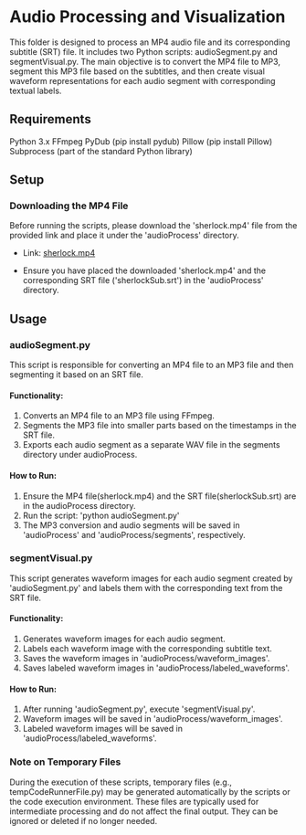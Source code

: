 # Audio Processing and Visualization

This folder is designed to process an MP4 audio file and its corresponding subtitle (SRT) file. It includes two Python scripts: audioSegment.py and segmentVisual.py. The main objective is to convert the MP4 file to MP3, segment this MP3 file based on the subtitles, and then create visual waveform representations for each audio segment with corresponding textual labels.

## Requirements

Python 3.x
FFmpeg
PyDub (pip install pydub)
Pillow (pip install Pillow)
Subprocess (part of the standard Python library)

## Setup

### Downloading the MP4 File

Before running the scripts, please download the 'sherlock.mp4' file from the provided link and place it under the 'audioProcess' directory.

- Link: [sherlock.mp4](https://buckeyemailosu-my.sharepoint.com/:v:/g/personal/zhang_11896_buckeyemail_osu_edu/Ea_gW1flN9RJjQR0szNV0NEBG9b5AZGQ6734ZCTqejXPnA?nav=eyJyZWZlcnJhbEluZm8iOnsicmVmZXJyYWxBcHAiOiJPbmVEcml2ZUZvckJ1c2luZXNzIiwicmVmZXJyYWxBcHBQbGF0Zm9ybSI6IldlYiIsInJlZmVycmFsTW9kZSI6InZpZXciLCJyZWZlcnJhbFZpZXciOiJNeUZpbGVzTGlua0RpcmVjdCJ9fQ&e=w8wkIg)

- Ensure you have placed the downloaded 'sherlock.mp4' and the corresponding SRT file ('sherlockSub.srt') in the 'audioProcess' directory.

## Usage

### audioSegment.py

This script is responsible for converting an MP4 file to an MP3 file and then segmenting it based on an SRT file.

#### Functionality:

1. Converts an MP4 file to an MP3 file using FFmpeg.
2. Segments the MP3 file into smaller parts based on the timestamps in the SRT file.
3. Exports each audio segment as a separate WAV file in the segments directory under audioProcess.

#### How to Run:

1. Ensure the MP4 file(sherlock.mp4) and the SRT file(sherlockSub.srt) are in the audioProcess directory.
2. Run the script: 'python audioSegment.py'
3. The MP3 conversion and audio segments will be saved in 'audioProcess' and 'audioProcess/segments', respectively.

### segmentVisual.py

This script generates waveform images for each audio segment created by 'audioSegment.py' and labels them with the corresponding text from the SRT file.

#### Functionality:

1. Generates waveform images for each audio segment.
2. Labels each waveform image with the corresponding subtitle text.
3. Saves the waveform images in 'audioProcess/waveform_images'.
4. Saves labeled waveform images in 'audioProcess/labeled_waveforms'.

#### How to Run:

1. After running 'audioSegment.py', execute 'segmentVisual.py'.
2. Waveform images will be saved in 'audioProcess/waveform_images'.
3. Labeled waveform images will be saved in 'audioProcess/labeled_waveforms'.

### Note on Temporary Files

During the execution of these scripts, temporary files (e.g., tempCodeRunnerFile.py) may be generated automatically by the scripts or the code execution environment. These files are typically used for intermediate processing and do not affect the final output. They can be ignored or deleted if no longer needed.
